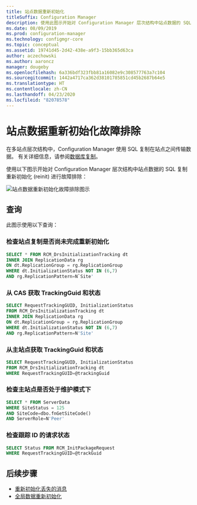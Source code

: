 ```yaml
---
title: 站点数据重新初始化
titleSuffix: Configuration Manager
description: 使用此图示开始对 Configuration Manager 层次结构中站点数据的 SQL 复制重新初始化进行故障排除
ms.date: 08/09/2019
ms.prod: configuration-manager
ms.technology: configmgr-core
ms.topic: conceptual
ms.assetid: 19741d45-2d42-438e-a9f3-15bb365d63ca
author: aczechowski
ms.author: aaroncz
manager: dougeby
ms.openlocfilehash: 6a336bdf323fbb81a16082e9c308577763a7c104
ms.sourcegitcommit: 1442a4717ca362d38101785851cd45b2687b64e5
ms.translationtype: HT
ms.contentlocale: zh-CN
ms.lasthandoff: 04/23/2020
ms.locfileid: "82078578"
---
```

# <a name="troubleshoot-site-data-reinit"></a>站点数据重新初始化故障排除

在多站点层次结构中，Configuration Manager 使用 SQL 复制在站点之间传输数据。 有关详细信息，请参阅[数据库复制](../../../plan-design/hierarchy/database-replication.md)。

使用以下图示开始对 Configuration Manager 层次结构中站点数据的 SQL 复制重新初始化 (reinit) 进行故障排除：

![站点数据重新初始化故障排除图示](media/site-data-reinit.svg)

## <a name="queries"></a>查询

此图示使用以下查询：

### <a name="check-if-site-replication-hasnt-finished-reinit"></a>检查站点复制是否尚未完成重新初始化

```sql
SELECT * FROM RCM_DrsInitializationTracking dt
INNER JOIN ReplicationData rg
ON dt.ReplicationGroup = rg.ReplicationGroup
WHERE dt.InitializationStatus NOT IN (6,7)
AND rg.ReplicationPattern=N`Site'
```

### <a name="get-the-trackingguid--status-from-the-cas"></a>从 CAS 获取 TrackingGuid 和状态

```sql
SELECT RequestTrackingGUID, InitializationStatus
FROM RCM_DrsInitializationTracking dt
INNER JOIN ReplicationData rg
ON dt.ReplicationGroup = rg.ReplicationGroup
WHERE dt.InitializationStatus NOT IN (6,7)
AND rg.ReplicationPattern=N'Site'
```

### <a name="get-the-trackingguid--status-from-the-primary-site"></a>从主站点获取 TrackingGuid 和状态

```sql
SELECT RequestTrackingGUID, InitializationStatus
FROM RCM_DrsInitializationTracking dt
WHERE RequestTrackingGUID=@trackingGuid
```

### <a name="check-primary-site-isnt-in-maintenance-mode"></a>检查主站点是否处于维护模式下

```sql
SELECT * FROM ServerData
WHERE SiteStatus = 125
AND SiteCode=dbo.fnGetSiteCode()
AND ServerRole=N'Peer'
```

### <a name="check-request-status-for-the-tracking-id"></a>检查跟踪 ID 的请求状态

```sql
SELECT Status FROM RCM_InitPackageRequest
WHERE RequestTrackingGUID=@trackGuid
```

## <a name="next-steps"></a>后续步骤

- [重新初始化丢失的消息](reinit-missing-message.md)
- [全局数据重新初始化](global-data-reinit.md)
